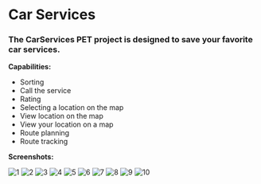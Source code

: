# Car Services
### The CarServices PET project is designed to save your favorite car services.

__Capabilities:__
* Sorting
* Call the service
* Rating
* Selecting a location on the map
* View location on the map
* View your location on a map
* Route planning
* Route tracking

__Screenshots:__

![1](https://user-images.githubusercontent.com/107141073/207344411-29d124ce-cfff-4fca-a186-161e71be54a7.png)
![2](https://user-images.githubusercontent.com/107141073/207344426-44b89084-8a3d-4c11-9137-86495650632c.png)
![3](https://user-images.githubusercontent.com/107141073/207344432-b6e5d673-5ea2-46fe-8813-33a4f6f917d8.png)
![4](https://user-images.githubusercontent.com/107141073/207344440-46930bcf-95b0-4b2f-93e5-a7d66220b980.png)
![5](https://user-images.githubusercontent.com/107141073/207344453-0ce25918-f731-4fa3-80b6-7562df9d632f.png)
![6](https://user-images.githubusercontent.com/107141073/207344461-e2cce2f6-7a31-4025-93ec-67434b491e8c.png)
![7](https://user-images.githubusercontent.com/107141073/207344468-3e75fcd3-2de4-4e27-8669-800579bbd6db.png)
![8](https://user-images.githubusercontent.com/107141073/207344480-4af25698-90cd-4558-97f6-611dd9310368.png)
![9](https://user-images.githubusercontent.com/107141073/207344492-004d232d-2574-4618-8249-60fd7b4e081b.png)
![10](https://user-images.githubusercontent.com/107141073/207344507-8fde1779-1ccb-4b66-a9e8-772fb4485e50.png)
